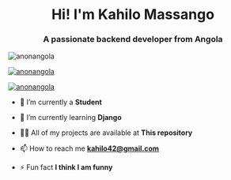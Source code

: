 <h1 align="center">Hi! I'm Kahilo Massango</h1>
<h3 align="center">A passionate backend developer from Angola</h3>

<p align="left"> <img src="https://komarev.com/ghpvc/?username=anonangola&label=Profile%20views&color=0e75b6&style=flat" alt="anonangola" /> </p>

<p align="left"> <a href="https://github.com/ryo-ma/github-profile-trophy"><img src="https://github-profile-trophy.vercel.app/?username=anonangola" alt="anonangola" /></a> </p>

<p align="left"> <a href="https://twitter.com/anonangola" target="blank"><img src="https://img.shields.io/twitter/follow/anonangola?logo=twitter&style=for-the-badge" alt="anonangola" /></a> </p>

- 🔭 I’m currently a **Student**

- 🌱 I’m currently learning **Django**

- 👨‍💻 All of my projects are available at **This repository**

- 📫 How to reach me **kahilo42@gmail.com**

- ⚡ Fun fact **I think I am funny**
